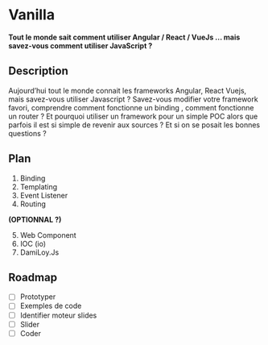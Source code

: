 # Vanilla

**Tout le monde sait comment utiliser Angular / React / VueJs ... mais savez-vous comment utiliser JavaScript ?**

## Description 

Aujourd’hui tout le monde connait les frameworks Angular, React Vuejs, mais savez-vous utiliser Javascript ? Savez-vous modifier votre framework favori, comprendre comment fonctionne un binding , comment fonctionne un router ? Et pourquoi utiliser un framework pour un simple POC alors que parfois il est si simple de revenir aux sources ? Et si on se posait les bonnes questions ?

## Plan

1. Binding
2. Templating
3. Event Listener
4. Routing 


**(OPTIONNAL ?)**


5. Web Component
6. IOC (io)
7. DamiLoy.Js

## Roadmap

- [ ] Prototyper
- [ ] Exemples de code
- [ ] Identifier moteur slides
- [ ] Slider
- [ ] Coder
